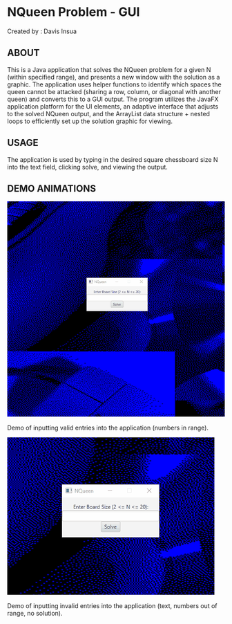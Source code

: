 NQueen Problem - GUI
========================
Created by : Davis Insua

ABOUT 
----------------

This is a Java application that solves the NQueen problem for a given N (within specified range), and presents a new window with the solution as a graphic. The application uses helper functions to identify which spaces the queen cannot be attacked (sharing a row, column, or diagonal with another queen) and converts this to a GUI output. The program utilizes the JavaFX application platform for the UI elements, an adaptive interface that adjusts to the solved NQueen output, and the ArrayList data structure + nested loops to efficiently set up the solution graphic for viewing.

USAGE 
----------------

The application is used by typing in the desired square chessboard size N into the text field, clicking solve, and viewing the output.

DEMO ANIMATIONS  
----------------

![](demos/Success.gif)

Demo of inputting valid entries into the application (numbers in range).

![](demos/InvalidEntry.gif)

Demo of inputting invalid entries into the application (text, numbers out of range, no solution).

